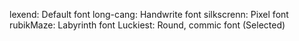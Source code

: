 lexend: Default font
long-cang: Handwrite font
silkscrenn: Pixel font
rubikMaze: Labyrinth font
Luckiest: Round, commic font (Selected)